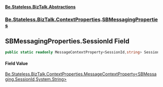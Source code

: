 #### [Be.Stateless.BizTalk.Abstractions](README.md 'README')
### [Be.Stateless.BizTalk.ContextProperties](Be.Stateless.BizTalk.ContextProperties.md 'Be.Stateless.BizTalk.ContextProperties').[SBMessagingProperties](SBMessagingProperties.md 'Be.Stateless.BizTalk.ContextProperties.SBMessagingProperties')

## SBMessagingProperties.SessionId Field

```csharp
public static readonly MessageContextProperty<SessionId,string> SessionId;
```

#### Field Value
[Be.Stateless.BizTalk.ContextProperties.MessageContextProperty&lt;](MessageContextProperty_T,TR_.md 'Be.Stateless.BizTalk.ContextProperties.MessageContextProperty<T,TR>')[SBMessaging.SessionId](https://docs.microsoft.com/en-us/dotnet/api/SBMessaging.SessionId 'SBMessaging.SessionId')[,](MessageContextProperty_T,TR_.md 'Be.Stateless.BizTalk.ContextProperties.MessageContextProperty<T,TR>')[System.String](https://docs.microsoft.com/en-us/dotnet/api/System.String 'System.String')[&gt;](MessageContextProperty_T,TR_.md 'Be.Stateless.BizTalk.ContextProperties.MessageContextProperty<T,TR>')